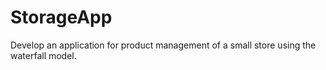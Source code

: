 # StorageApp
Develop an application for product management of a small store using the waterfall model.
